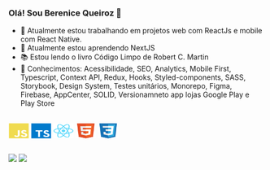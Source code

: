 ### Olá! Sou Berenice Queiroz 👋

- 🔭  Atualmente estou trabalhando em projetos web com ReactJs e mobile com React Native.
- 📜  Atualmente estou aprendendo NextJS
- 📚  Estou lendo o livro Código Limpo de Robert C. Martin
- 🚀  Conhecimentos: Acessibilidade, SEO, Analytics, Mobile First, Typescript, Context API, Redux, Hooks, Styled-components, SASS, Storybook, Design System, Testes unitários, Monorepo, Figma, Firebase, AppCenter, SOLID, Versionamneto app lojas Google Play e Play Store

<div style="display: inline_block"><br>
  <img align="center" alt="Javascript" height="30" width="40" src="https://raw.githubusercontent.com/devicons/devicon/master/icons/javascript/javascript-plain.svg">
  <img align="center" alt="-Typescript" height="30" width="40" src="https://raw.githubusercontent.com/devicons/devicon/master/icons/typescript/typescript-plain.svg">
  <img align="center" alt="React" height="30" width="40" src="https://raw.githubusercontent.com/devicons/devicon/master/icons/react/react-original.svg">
  <img align="center" alt="HTML" height="30" width="40" src="https://raw.githubusercontent.com/devicons/devicon/master/icons/html5/html5-original.svg">
  <img align="center" alt="CSS" height="30" width="40" src="https://raw.githubusercontent.com/devicons/devicon/master/icons/css3/css3-original.svg">

##

<div> 
  <a href="https://www.linkedin.com/in/berenicequeiroz/" target="_blank"><img src="https://img.shields.io/badge/-LinkedIn-%230077B5?style=for-the-badge&logo=linkedin&logoColor=white" target="_blank"></a> 
  <a href = "mailto:baqueiroz14@gmail.com"><img src="https://img.shields.io/badge/-Gmail-%23333?style=for-the-badge&logo=gmail&logoColor=white" target="_blank"></a>
</div>
